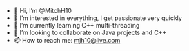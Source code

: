 - 👋 Hi, I’m @MitchH10
- 👀 I’m interested in everything, I get passionate very quickly
- 🌱 I’m currently learning C++ multi-threading
- 💞️ I’m looking to collaborate on Java projects and C++ 
- 📫 How to reach me: mjh10@live.com

<!---
MitchH10/MitchH10 is a ✨ special ✨ repository because its `README.md` (this file) appears on your GitHub profile.
You can click the Preview link to take a look at your changes.
--->

